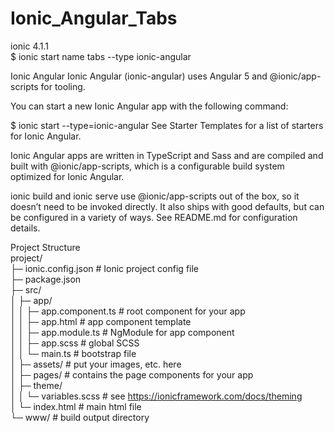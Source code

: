 # Ionic_Angular_Tabs
ionic 4.1.1<br>
$ ionic start name tabs --type ionic-angular<br>


Ionic Angular
Ionic Angular (ionic-angular) uses Angular 5 and @ionic/app-scripts for tooling.

You can start a new Ionic Angular app with the following command:

$ ionic start --type=ionic-angular
See Starter Templates for a list of starters for Ionic Angular.

Ionic Angular apps are written in TypeScript and Sass and are compiled and built with @ionic/app-scripts, which is a configurable build system optimized for Ionic Angular.

ionic build and ionic serve use @ionic/app-scripts out of the box, so it doesn’t need to be invoked directly. It also ships with good defaults, but can be configured in a variety of ways. See README.md for configuration details.

Project Structure<br>
project/ <br>
├─ ionic.config.json # Ionic project config file<br>
├─ package.json<br>
├─ src/<br>
│  ├─ app/<br>
│  │  ├─ app.component.ts # root component for your app<br>
│  │  ├─ app.html # app component template<br>
│  │  ├─ app.module.ts # NgModule for app component<br>
│  │  ├─ app.scss # global SCSS<br>
│  │  └─ main.ts # bootstrap file<br>
│  ├─ assets/ # put your images, etc. here<br>
│  ├─ pages/ # contains the page components for your app<br>
│  ├─ theme/<br>
│  │  └─ variables.scss # see https://ionicframework.com/docs/theming<br>
│  └─ index.html # main html file<br>
└─ www/ # build output directory<br>

